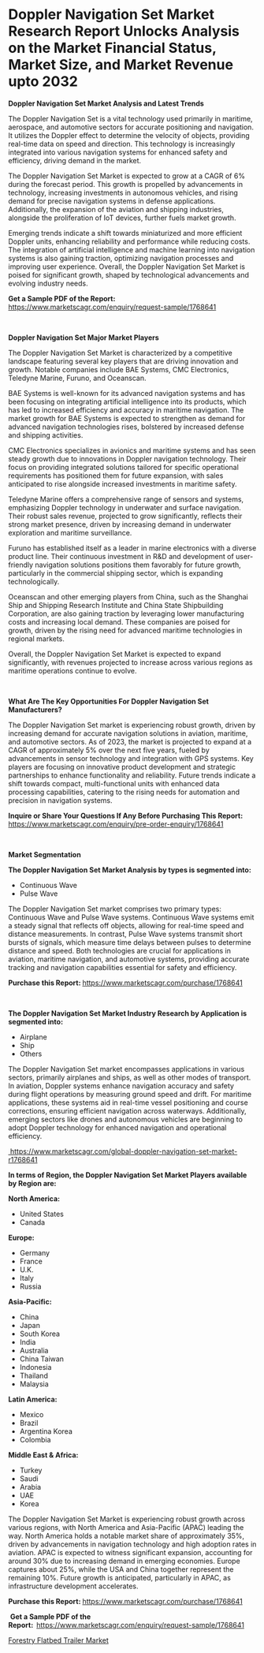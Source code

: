 <p><h1>Doppler Navigation Set Market Research Report Unlocks Analysis on the Market Financial Status, Market Size, and Market Revenue upto 2032</h1></p><p><strong>Doppler Navigation Set Market Analysis and Latest Trends</strong></p>
<p><p>The Doppler Navigation Set is a vital technology used primarily in maritime, aerospace, and automotive sectors for accurate positioning and navigation. It utilizes the Doppler effect to determine the velocity of objects, providing real-time data on speed and direction. This technology is increasingly integrated into various navigation systems for enhanced safety and efficiency, driving demand in the market.</p><p>The Doppler Navigation Set Market is expected to grow at a CAGR of 6% during the forecast period. This growth is propelled by advancements in technology, increasing investments in autonomous vehicles, and rising demand for precise navigation systems in defense applications. Additionally, the expansion of the aviation and shipping industries, alongside the proliferation of IoT devices, further fuels market growth. </p><p>Emerging trends indicate a shift towards miniaturized and more efficient Doppler units, enhancing reliability and performance while reducing costs. The integration of artificial intelligence and machine learning into navigation systems is also gaining traction, optimizing navigation processes and improving user experience. Overall, the Doppler Navigation Set Market is poised for significant growth, shaped by technological advancements and evolving industry needs.</p></p>
<p><strong>Get a Sample PDF of the Report:&nbsp;</strong> <a href="https://www.marketscagr.com/enquiry/request-sample/1768641?utm_campaign=3456&utm_medium=2&utm_source=Github&utm_content=ia&utm_term=11042025&utm_id=doppler-navigation-set">https://www.marketscagr.com/enquiry/request-sample/1768641</a></p>
<p>&nbsp;</p>
<p><strong>Doppler Navigation Set Major Market Players</strong></p>
<p><p>The Doppler Navigation Set Market is characterized by a competitive landscape featuring several key players that are driving innovation and growth. Notable companies include BAE Systems, CMC Electronics, Teledyne Marine, Furuno, and Oceanscan.</p><p>BAE Systems is well-known for its advanced navigation systems and has been focusing on integrating artificial intelligence into its products, which has led to increased efficiency and accuracy in maritime navigation. The market growth for BAE Systems is expected to strengthen as demand for advanced navigation technologies rises, bolstered by increased defense and shipping activities.</p><p>CMC Electronics specializes in avionics and maritime systems and has seen steady growth due to innovations in Doppler navigation technology. Their focus on providing integrated solutions tailored for specific operational requirements has positioned them for future expansion, with sales anticipated to rise alongside increased investments in maritime safety.</p><p>Teledyne Marine offers a comprehensive range of sensors and systems, emphasizing Doppler technology in underwater and surface navigation. Their robust sales revenue, projected to grow significantly, reflects their strong market presence, driven by increasing demand in underwater exploration and maritime surveillance.</p><p>Furuno has established itself as a leader in marine electronics with a diverse product line. Their continuous investment in R&D and development of user-friendly navigation solutions positions them favorably for future growth, particularly in the commercial shipping sector, which is expanding technologically.</p><p>Oceanscan and other emerging players from China, such as the Shanghai Ship and Shipping Research Institute and China State Shipbuilding Corporation, are also gaining traction by leveraging lower manufacturing costs and increasing local demand. These companies are poised for growth, driven by the rising need for advanced maritime technologies in regional markets.</p><p>Overall, the Doppler Navigation Set Market is expected to expand significantly, with revenues projected to increase across various regions as maritime operations continue to evolve.</p></p>
<p>&nbsp;</p>
<p><strong>What Are The Key Opportunities For Doppler Navigation Set Manufacturers?</strong></p>
<p><p>The Doppler Navigation Set market is experiencing robust growth, driven by increasing demand for accurate navigation solutions in aviation, maritime, and automotive sectors. As of 2023, the market is projected to expand at a CAGR of approximately 5% over the next five years, fueled by advancements in sensor technology and integration with GPS systems. Key players are focusing on innovative product development and strategic partnerships to enhance functionality and reliability. Future trends indicate a shift towards compact, multi-functional units with enhanced data processing capabilities, catering to the rising needs for automation and precision in navigation systems.</p></p>
<p><strong>Inquire or Share Your Questions If Any Before Purchasing This Report:</strong> <a href="https://www.marketscagr.com/enquiry/pre-order-enquiry/1768641?utm_campaign=3456&utm_medium=2&utm_source=Github&utm_content=ia&utm_term=11042025&utm_id=doppler-navigation-set">https://www.marketscagr.com/enquiry/pre-order-enquiry/1768641</a></p>
<p>&nbsp;</p>
<p><strong>Market Segmentation</strong></p>
<p><strong>The Doppler Navigation Set Market Analysis by types is segmented into:</strong></p>
<p><ul><li>Continuous Wave</li><li>Pulse Wave</li></ul></p>
<p><p>The Doppler Navigation Set market comprises two primary types: Continuous Wave and Pulse Wave systems. Continuous Wave systems emit a steady signal that reflects off objects, allowing for real-time speed and distance measurements. In contrast, Pulse Wave systems transmit short bursts of signals, which measure time delays between pulses to determine distance and speed. Both technologies are crucial for applications in aviation, maritime navigation, and automotive systems, providing accurate tracking and navigation capabilities essential for safety and efficiency.</p></p>
<p><strong>Purchase this Report:&nbsp;</strong><a href="https://www.marketscagr.com/purchase/1768641?utm_campaign=3456&utm_medium=2&utm_source=Github&utm_content=ia&utm_term=11042025&utm_id=doppler-navigation-set">https://www.marketscagr.com/purchase/1768641</a></p>
<p>&nbsp;</p>
<p><strong>The Doppler Navigation Set Market Industry Research by Application is segmented into:</strong></p>
<p><ul><li>Airplane</li><li>Ship</li><li>Others</li></ul></p>
<p><p>The Doppler Navigation Set market encompasses applications in various sectors, primarily airplanes and ships, as well as other modes of transport. In aviation, Doppler systems enhance navigation accuracy and safety during flight operations by measuring ground speed and drift. For maritime applications, these systems aid in real-time vessel positioning and course corrections, ensuring efficient navigation across waterways. Additionally, emerging sectors like drones and autonomous vehicles are beginning to adopt Doppler technology for enhanced navigation and operational efficiency.</p></p>
<p><a href="https://www.marketscagr.com/global-doppler-navigation-set-market-r1768641?utm_campaign=3456&utm_medium=2&utm_source=Github&utm_content=ia&utm_term=11042025&utm_id=doppler-navigation-set">&nbsp;https://www.marketscagr.com/global-doppler-navigation-set-market-r1768641</a></p>
<p><strong>In terms of Region, the Doppler Navigation Set Market Players available by Region are:</strong></p>
<p>
    <p> <strong> North America: </strong>
        <ul>
            <li>United States</li>
            <li>Canada</li>
        </ul>
        </p> 
    <p> <strong> Europe: </strong>
        <ul>
            <li>Germany</li>
            <li>France</li>
            <li>U.K.</li>
            <li>Italy</li>
            <li>Russia</li>
        </ul>
        </p> 
    <p> <strong> Asia-Pacific: </strong>
        <ul>
            <li>China</li>
            <li>Japan</li>
            <li>South Korea</li>
            <li>India</li>
            <li>Australia</li>
            <li>China Taiwan</li>
            <li>Indonesia</li>
            <li>Thailand</li>
            <li>Malaysia</li>
        </ul>
        </p> 
    <p> <strong> Latin America: </strong>
        <ul>
            <li>Mexico</li>
            <li>Brazil</li>
            <li>Argentina Korea</li>
            <li>Colombia</li>
        </ul>
        </p> 
    <p> <strong> Middle East & Africa: </strong>
        <ul>
            <li>Turkey</li>
            <li>Saudi</li>
            <li>Arabia</li>
            <li>UAE</li>
            <li>Korea</li>
        </ul>
    </p>
    </p>
<p><p>The Doppler Navigation Set Market is experiencing robust growth across various regions, with North America and Asia-Pacific (APAC) leading the way. North America holds a notable market share of approximately 35%, driven by advancements in navigation technology and high adoption rates in aviation. APAC is expected to witness significant expansion, accounting for around 30% due to increasing demand in emerging economies. Europe captures about 25%, while the USA and China together represent the remaining 10%. Future growth is anticipated, particularly in APAC, as infrastructure development accelerates.</p></p>
<p><strong>Purchase this Report: </strong><a href="https://www.marketscagr.com/purchase/1768641?utm_campaign=3456&utm_medium=2&utm_source=Github&utm_content=ia&utm_term=11042025&utm_id=doppler-navigation-set">https://www.marketscagr.com/purchase/1768641</a></p>
<p>&nbsp;<strong>Get a Sample PDF of the Report:&nbsp;&nbsp;</strong><a href="https://www.marketscagr.com/enquiry/request-sample/1768641?utm_campaign=3456&utm_medium=2&utm_source=Github&utm_content=ia&utm_term=11042025&utm_id=doppler-navigation-set">https://www.marketscagr.com/enquiry/request-sample/1768641</a></p>
<p><strong></strong></p>
<p><p><a href="https://github.com/vasosblenksk/Market-Research-Report-List-1/blob/main/forestry-flatbed-trailer-market.md?utm_campaign=3456&utm_medium=2&utm_source=Github&utm_content=ia&utm_term=11042025&utm_id=doppler-navigation-set">Forestry Flatbed Trailer Market</a></p></p>